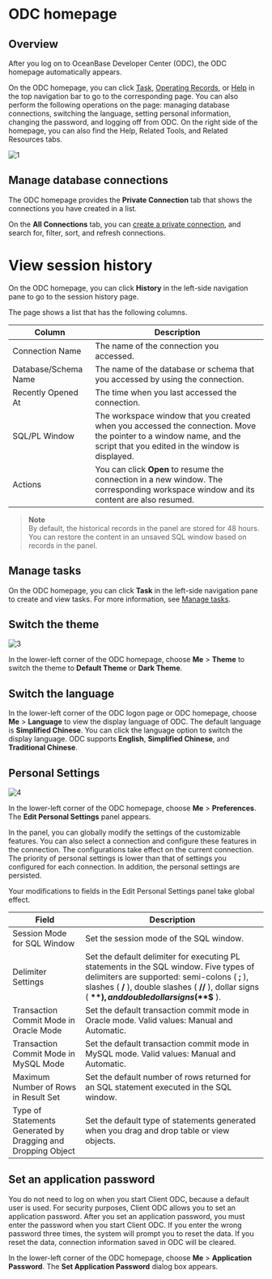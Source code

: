 ODC homepage 
=================================



Overview 
-----------------------------

After you log on to OceanBase Developer Center (ODC), the ODC homepage automatically appears. 

On the ODC homepage, you can click [Task](800.client-odc-task-management/100.client-odc-task-management-overview.md), [Operating Records](../700.client-odc-user-guide/700.view-operation-records.md), or [Help](../700.client-odc-user-guide/1100.client-odc-help-center.md) in the top navigation bar to go to the corresponding page. You can also perform the following operations on the page: managing database connections, switching the language, setting personal information, changing the password, and logging off from ODC. On the right side of the homepage, you can also find the Help, Related Tools, and Related Resources tabs. 

![1](https://obbusiness-private.oss-cn-shanghai.aliyuncs.com/doc/img/odc/410/client/homepage/1-EN.png)

Manage database connections 
------------------------------------------------

The ODC homepage provides the **Private Connection** tab that shows the connections you have created in a list. 

On the **All Connections** tab, you can [create a private connection](300.client-odc-connect-database/100.client-odc-create-connection.md), and search for, filter, sort, and refresh connections.


# View session history

On the ODC homepage, you can click **History** in the left-side navigation pane to go to the session history page.

The page shows a list that has the following columns.


| Column | Description |
|-----------|----------------------------------------------------|
| Connection Name | The name of the connection you accessed.  |
| Database/Schema Name | The name of the database or schema that you accessed by using the connection.  |
| Recently Opened At | The time when you last accessed the connection.  |
| SQL/PL Window | The workspace window that you created when you accessed the connection. Move the pointer to a window name, and the script that you edited in the window is displayed.  |
| Actions | You can click **Open** to resume the connection in a new window. The corresponding workspace window and its content are also resumed.  |


> **Note**  
> By default, the historical records in the panel are stored for 48 hours. You can restore the content in an unsaved SQL window based on records in the panel.



## Manage tasks

On the ODC homepage, you can click **Task** in the left-side navigation pane to create and view tasks. For more information, see [Manage tasks](../600.web-odc-user-guide/900.web-odc-task-management/100.web-odc-task-management-overview.md).


Switch the theme
-------------------------

![3](https://obbusiness-private.oss-cn-shanghai.aliyuncs.com/doc/img/odc/410/client/homepage/3-EN.png)

In the lower-left corner of the ODC homepage, choose **Me** > **Theme** to switch the theme to **Default Theme** or **Dark Theme**.

Switch the language
-------------------------

In the lower-left corner of the ODC logon page or ODC homepage, choose **Me** > **Language** to view the display language of ODC. The default language is **Simplified Chinese**. You can click the language option to switch the display language. ODC supports **English**, **Simplified Chinese**, and **Traditional Chinese**.

Personal Settings
-------------------------

![4](https://obbusiness-private.oss-cn-shanghai.aliyuncs.com/doc/img/odc/410/client/homepage/4-EN.png)

In the lower-left corner of the ODC homepage, choose **Me** > **Preferences**. The **Edit Personal Settings** panel appears.

In the panel, you can globally modify the settings of the customizable features. You can also select a connection and configure these features in the connection. The configurations take effect on the current connection. The priority of personal settings is lower than that of settings you configured for each connection. In addition, the personal settings are persisted.

Your modifications to fields in the Edit Personal Settings panel take global effect.


|                            Field                             |                                                                                                                    Description                                                                                                                    |
|--------------------------------------------------------------|---------------------------------------------------------------------------------------------------------------------------------------------------------------------------------------------------------------------------------------------------|
| Session Mode for SQL Window                                  | Set the session mode of the SQL window.  |
| Delimiter Settings                                           | Set the default delimiter for executing PL statements in the SQL window. Five types of delimiters are supported: semi-colons ( **;** ), slashes ( **/** ), double slashes ( **//** ), dollar signs ( **$** ), and double dollar signs ( **$$** ). |
| Transaction Commit Mode in Oracle Mode                       | Set the default transaction commit mode in Oracle mode. Valid values: Manual and Automatic.    |
| Transaction Commit Mode in MySQL Mode                        | Set the default transaction commit mode in MySQL mode. Valid values: Manual and Automatic.  |
| Maximum Number of Rows in Result Set                         | Set the default number of rows returned for an SQL statement executed in the SQL window.  |
| Type of Statements Generated by Dragging and Dropping Object | Set the default type of statements generated when you drag and drop table or view objects.   |



Set an application password 
------------------------------------------------

You do not need to log on when you start Client ODC, because a default user is used. For security purposes, Client ODC allows you to set an application password. After you set an application password, you must enter the password when you start Client ODC. If you enter the wrong password three times, the system will prompt you to reset the data. If you reset the data, connection information saved in ODC will be cleared. 


In the lower-left corner of the ODC homepage, choose **Me** > **Application Password**. The **Set Application Password** dialog box appears. 

